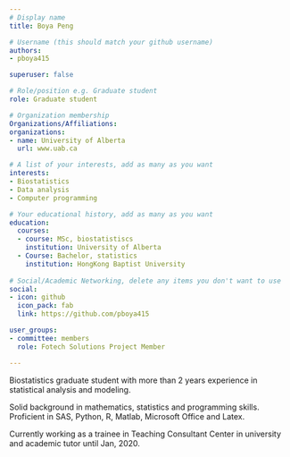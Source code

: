 ```yaml
---
# Display name
title: Boya Peng

# Username (this should match your github username)
authors:
- pboya415

superuser: false

# Role/position e.g. Graduate student
role: Graduate student

# Organization membership
Organizations/Affiliations:
organizations:
- name: University of Alberta
  url: www.uab.ca

# A list of your interests, add as many as you want
interests:
- Biostatistics
- Data analysis
- Computer programming

# Your educational history, add as many as you want
education:
  courses:
  - course: MSc, biostatistiscs
    institution: University of Alberta
  - Course: Bachelor, statistics
    institution: HongKong Baptist University
    
# Social/Academic Networking, delete any items you don't want to use
social:
- icon: github
  icon_pack: fab
  link: https://github.com/pboya415

user_groups:
- committee: members
  role: Fotech Solutions Project Member

---
```

<p>Biostatistics graduate student with more than 2 years experience in statistical analysis and modeling.</p>
<p>Solid background in mathematics, statistics and programming skills. Proficient in SAS, Python, R, Matlab, Microsoft Office and Latex.</p>
<p>Currently working as a trainee in Teaching Consultant Center in university and academic tutor until Jan, 2020.</p>
